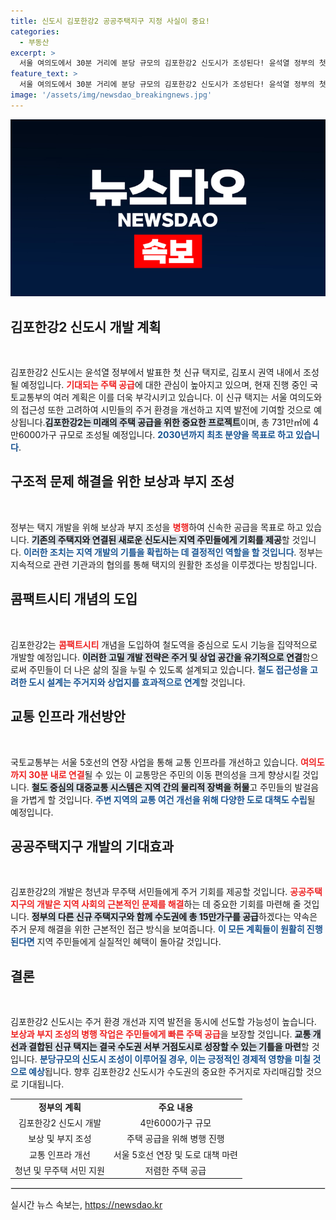 ```yaml
---
title: 신도시 김포한강2 공공주택지구 지정 사실이 중요!
categories:
  - 부동산
excerpt: >
  서울 여의도에서 30분 거리에 분당 규모의 김포한강2 신도시가 조성된다! 윤석열 정부의 첫 신규 택지 발표에 따라, 4만6000가구가 2030년까지 분양될 예정이다. 청년·무주택 서민의 꿈이 현실로!
feature_text: >
  서울 여의도에서 30분 거리에 분당 규모의 김포한강2 신도시가 조성된다! 윤석열 정부의 첫 신규 택지 발표에 따라, 4만6000가구가 2030년까지 분양될 예정이다. 청년·무주택 서민의 꿈이 현실로!
image: '/assets/img/newsdao_breakingnews.jpg'
---
```


<p><img src="/assets/img/newsdao_breakingnews.jpg" alt="cryptoinkorea 속보" /></p>

<h2 data-ke-size="size26">김포한강2 신도시 개발 계획</h2>

<p data-ke-size="size16">&nbsp;</p>

<p>김포한강2 신도시는 윤석열 정부에서 발표한 첫 신규 택지로, 김포시 권역 내에서 조성될 예정입니다. <b><span style="color: #ee2323;">기대되는 주택 공급</span></b>에 대한 관심이 높아지고 있으며, 현재 진행 중인 국토교통부의 여러 계획은 이를 더욱 부각시키고 있습니다. 이 신규 택지는 서울 여의도와의 접근성 또한 고려하여 시민들의 주거 환경을 개선하고 지역 발전에 기여할 것으로 예상됩니다.<b><span style="background-color: #21538527;">김포한강2는 미래의 주택 공급을 위한 중요한 프로젝트</span></b>이며, 총 731만㎡에 4만6000가구 규모로 조성될 예정입니다. <b><span style="color: #1a5490;">2030년까지 최초 분양을 목표로 하고 있습니다</span></b>.</p>

<h2 data-ke-size="size26">구조적 문제 해결을 위한 보상과 부지 조성</h2>

<p data-ke-size="size16">&nbsp;</p>

<p>정부는 택지 개발을 위해 보상과 부지 조성을 <b><span style="color: #ee2323;">병행</span></b>하여 신속한 공급을 목표로 하고 있습니다. <b><span style="background-color: #21538527;">기존의 주택지와 연결된 새로운 신도시는 지역 주민들에게 기회를 제공</span></b>할 것입니다. <b><span style="color: #1a5490;">이러한 조치는 지역 개발의 기틀을 확립하는 데 결정적인 역할을 할 것입니다</span></b>. 정부는 지속적으로 관련 기관과의 협의를 통해 택지의 원활한 조성을 이루겠다는 방침입니다.</p>

<h2 data-ke-size="size26">콤팩트시티 개념의 도입</h2>

<p data-ke-size="size16">&nbsp;</p>

<p>김포한강2는 <b><span style="color: #ee2323;">콤팩트시티</span></b> 개념을 도입하여 철도역을 중심으로 도시 기능을 집약적으로 개발할 예정입니다. <b><span style="background-color: #21538527;">이러한 고밀 개발 전략은 주거 및 상업 공간을 유기적으로 연결</span></b>함으로써 주민들이 더 나은 삶의 질을 누릴 수 있도록 설계되고 있습니다. <b><span style="color: #1a5490;">철도 접근성을 고려한 도시 설계는 주거지와 상업지를 효과적으로 연계</span></b>할 것입니다.</p>

<h2 data-ke-size="size26">교통 인프라 개선방안</h2>

<p data-ke-size="size16">&nbsp;</p>

<p>국토교통부는 서울 5호선의 연장 사업을 통해 교통 인프라를 개선하고 있습니다. <b><span style="color: #ee2323;">여의도까지 30분 내로 연결</span></b>될 수 있는 이 교통망은 주민의 이동 편의성을 크게 향상시킬 것입니다. <b><span style="background-color: #21538527;">철도 중심의 대중교통 시스템은 지역 간의 물리적 장벽을 허물</span></b>고 주민들의 발걸음을 가볍게 할 것입니다. <b><span style="color: #1a5490;">주변 지역의 교통 여건 개선을 위해 다양한 도로 대책도 수립</span></b>될 예정입니다.</p>

<h2 data-ke-size="size26">공공주택지구 개발의 기대효과</h2>

<p data-ke-size="size16">&nbsp;</p>

<p>김포한강2의 개발은 청년과 무주택 서민들에게 주거 기회를 제공할 것입니다. <b><span style="color: #ee2323;">공공주택지구의 개발은 지역 사회의 근본적인 문제를 해결</span></b>하는 데 중요한 기회를 마련해 줄 것입니다. <b><span style="background-color: #21538527;">정부의 다른 신규 주택지구와 함께 수도권에 총 15만가구를 공급</span></b>하겠다는 약속은 주거 문제 해결을 위한 근본적인 접근 방식을 보여줍니다. <b><span style="color: #1a5490;">이 모든 계획들이 원활히 진행된다면</span></b> 지역 주민들에게 실질적인 혜택이 돌아갈 것입니다.</p>

<h2 data-ke-size="size26">결론</h2>

<p data-ke-size="size16">&nbsp;</p>

<p>김포한강2 신도시는 주거 환경 개선과 지역 발전을 동시에 선도할 가능성이 높습니다. <b><span style="color: #ee2323;">보상과 부지 조성의 병행 작업은 주민들에게 빠른 주택 공급</span></b>을 보장할 것입니다. <b><span style="background-color: #21538527;">교통 개선과 결합된 신규 택지는 결국 수도권 서부 거점도시로 성장할 수 있는 기틀을 마련</span></b>할 것입니다. <b><span style="color: #1a5490;">분당규모의 신도시 조성이 이루어질 경우, 이는 긍정적인 경제적 영향을 미칠 것으로 예상</span></b>됩니다. 향후 김포한강2 신도시가 수도권의 중요한 주거지로 자리매김할 것으로 기대됩니다. </p>

<p data-ke-size="size16"></p>

<table style="width: 100%;">
    <tr>
        <td style="text-align: center; height: 17px;"><b>정부의 계획</b></td>
        <td style="text-align: center; height: 17px;"><b>주요 내용</b></td>
    </tr>
    <tr>
        <td style="text-align: center; height: 17px;">김포한강2 신도시 개발</td>
        <td style="text-align: center; height: 17px;">4만6000가구 규모</td>
    </tr>
    <tr>
        <td style="text-align: center; height: 17px;">보상 및 부지 조성</td>
        <td style="text-align: center; height: 17px;">주택 공급을 위해 병행 진행</td>
    </tr>
    <tr>
        <td style="text-align: center; height: 17px;">교통 인프라 개선</td>
        <td style="text-align: center; height: 17px;">서울 5호선 연장 및 도로 대책 마련</td>
    </tr>
    <tr>
        <td style="text-align: center; height: 17px;">청년 및 무주택 서민 지원</td>
        <td style="text-align: center; height: 17px;">저렴한 주택 공급</td>
    </tr>
</table>

<hr style="border: 1px solid #e5e5e5;"/> 
실시간 뉴스 속보는, <a href="https://newsdao.kr" rel="dofollow">https://newsdao.kr</a>



